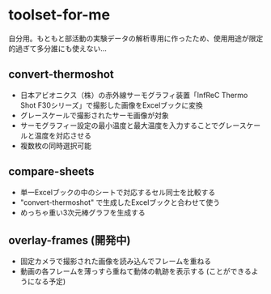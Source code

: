 # toolset-for-me
自分用。もともと部活動の実験データの解析専用に作ったため、使用用途が限定的過ぎて多分誰にも使えない...

## convert-thermoshot
  - 日本アビオニクス（株）の赤外線サーモグラフィ装置「InfReC Thermo Shot F30シリーズ」で撮影した画像をExcelブックに変換
  - グレースケールで撮影されたサーモ画像が対象
  - サーモグラフィー設定の最小温度と最大温度を入力することでグレースケールと温度を対応させる
  - 複数枚の同時選択可能

## compare-sheets
  - 単一Excelブックの中のシートで対応するセル同士を比較する
  - "convert-thermoshot" で生成したExcelブックと合わせて使う
  - めっちゃ重い3次元棒グラフを生成する

## overlay-frames (開発中)
  - 固定カメラで撮影された画像を読み込んでフレームを重ねる
  - 動画の各フレームを薄っすら重ねて動体の軌跡を表示する (ことができるようになる予定)
  
